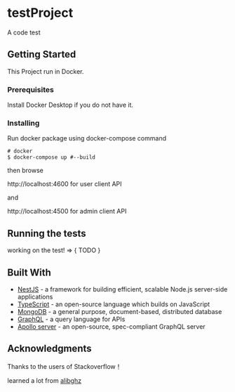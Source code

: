 # testProject
A code test

## Getting Started
This Project run in Docker.

### Prerequisites

Install Docker Desktop if you do not have it. 

### Installing

Run docker package using docker-compose command

```
# docker
$ docker-compose up #--build 
```

then browse

http://localhost:4600 for user client API

and

http://localhost:4500 for admin client API


## Running the tests

working on the test! => { TODO }


## Built With

* [NestJS](https://docs.nestjs.com/) - a framework for building efficient, scalable Node.js server-side applications
* [TypeScript](https://www.typescriptlang.org/) - an open-source language which builds on JavaScript
* [MongoDB](https://www.mongodb.com/) -  a general purpose, document-based, distributed database
* [GraphQL](https://graphql.org/learn/) -  a query language for APIs
* [Apollo server](https://www.apollographql.com/docs/apollo-server/) -  an open-source, spec-compliant GraphQL server

## Acknowledgments

Thanks to the users of Stackoverflow！

learned a lot from [alibghz](https://github.com/alibghz/nestjs-microservices-docker)

